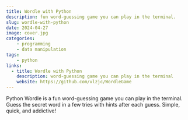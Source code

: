 ```yaml
---
title: Wordle with Python
description: fun word-guessing game you can play in the terminal.
slug: wordle-with-python
date: 2024-04-27
image: cover.jpg
categories:
    - programming
    - data manipulation
tags: 
    - python
links:
  - title: Wordle with Python
    description: word-guessing game you can play in the terminal
    website: https://github.com/vlzjc/WordleGame
---
```


Python Wordle is a fun word-guessing game you can play in the terminal. Guess the secret word in a few tries with hints after each guess. Simple, quick, and addictive!